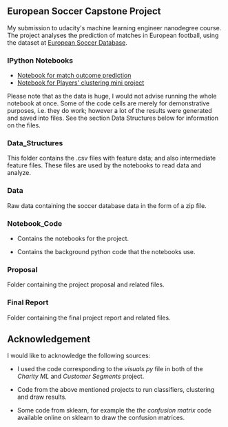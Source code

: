 ## European Soccer Capstone Project

My submission to udacity's machine learning engineer nanodegree course. The project analyses the prediction of matches in
European football, using the dataset at [European Soccer Database](https://www.kaggle.com/hugomathien/soccer).


### IPython Notebooks
* [Notebook for match outcome prediction](Notebook_Code/Match_outcome_prediction.ipynb)
* [Notebook for Players' clustering mini project](Notebook_Code/Players_clustering.ipynb)

Please note that as the data is huge, I would not advise running the whole notebook at once. Some of the code cells are merely 
for demonstrative purposes, i.e. they do work; however a lot of the results were generated and saved into files. See the section 
Data Structures below for information on the files.

### Data_Structures
This folder contains the .csv files with feature data; and also intermediate feature files. These files are used by the notebooks
to read data and analyze.

### Data
Raw data containing the soccer database data in the form of a zip file.

### Notebook_Code

* Contains the notebooks for the project.

* Contains the background python code that the notebooks use.

### Proposal

Folder containing the project proposal and related files.

### Final Report
Folder containing the final project report and related files.


## Acknowledgement
I would like to acknowledge the following sources:

* I used the code corresponding to the *visuals.py* file in both of the *Charity ML* and *Customer Segments* project.

* Code from the above mentioned projects to run classifiers, clustering and draw results.

* Some code from sklearn, for example the *the confusion matrix* code available online on sklearn to draw the confusion matrices.